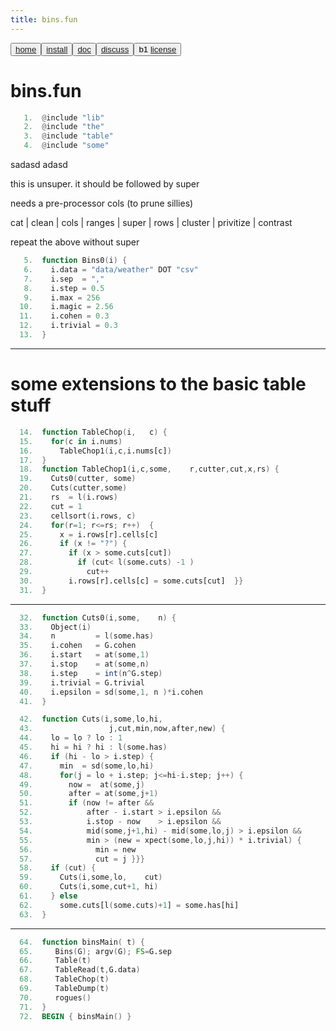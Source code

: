 ```yaml
---
title: bins.fun
---
```



<button class="button button1"> 
	<a href="/fun/index">home</a> 
</button><button class="button button2"> 
	<a href="/fun/INSTALL">install</a>
</button><button class="button button1"> 
	<a href="/fun/ABOUT">doc</a> 
</button><button class="button button2"> 
	<a href="http://github.com/timm/fun/issues">discuss</a> 
</button><button class="button button1">b1 
	<a href="/fun/LICENSE">license</a> 
</button><br>

# bins.fun



```awk
   1.  @include "lib"
   2.  @include "the"
   3.  @include "table"
   4.  @include "some"
```

sadasd
adasd

this is unsuper. it should be followed by super

needs a pre-processor cols (to prune sillies)

cat | clean | cols | ranges | super | rows | cluster | privitize | contrast

repeat the above without super 

```awk
   5.  function Bins0(i) {
   6.    i.data = "data/weather" DOT "csv"
   7.    i.sep  = ","
   8.    i.step = 0.5
   9.    i.max = 256
  10.    i.magic = 2.56
  11.    i.cohen = 0.3
  12.    i.trivial = 0.3
  13.  }
```

-----------------------
# some extensions to the basic table stuff
```awk
  14.  function TableChop(i,   c) {
  15.    for(c in i.nums)  
  16.      TableChop1(i,c,i.nums[c]) 
  17.  }
  18.  function TableChop1(i,c,some,    r,cutter,cut,x,rs) {
  19.    Cuts0(cutter, some)
  20.    Cuts(cutter,some)
  21.    rs  = l(i.rows)
  22.    cut = 1
  23.    cellsort(i.rows, c)
  24.    for(r=1; r<=rs; r++)  {
  25.      x = i.rows[r].cells[c]
  26.      if (x != "?") {
  27.        if (x > some.cuts[cut]) 
  28.          if (cut< l(some.cuts) -1 )
  29.            cut++
  30.        i.rows[r].cells[c] = some.cuts[cut]  }}
  31.  }
```
---------------------
```awk
  32.  function Cuts0(i,some,    n) {
  33.    Object(i)
  34.    n         = l(some.has)
  35.    i.cohen   = G.cohen
  36.    i.start   = at(some,1)
  37.    i.stop    = at(some,n)
  38.    i.step    = int(n^G.step)
  39.    i.trivial = G.trivial 
  40.    i.epsilon = sd(some,1, n )*i.cohen
  41.  }
```

```awk
  42.  function Cuts(i,some,lo,hi,       
  43.                 j,cut,min,now,after,new) {
  44.    lo = lo ? lo : 1
  45.    hi = hi ? hi : l(some.has)
  46.    if (hi - lo > i.step) {
  47.      min  = sd(some,lo,hi)
  48.      for(j = lo + i.step; j<=hi-i.step; j++) {
  49.        now =  at(some,j)
  50.        after = at(some,j+1)
  51.        if (now != after && 
  52.            after - i.start > i.epsilon && 
  53.            i.stop - now    > i.epsilon &&
  54.            mid(some,j+1,hi) - mid(some,lo,j) > i.epsilon && 
  55.            min > (new = xpect(some,lo,j,hi)) * i.trivial) {
  56.              min = new
  57.              cut = j }}}
  58.    if (cut) {
  59.      Cuts(i,some,lo,    cut)
  60.      Cuts(i,some,cut+1, hi)
  61.    } else 
  62.      some.cuts[l(some.cuts)+1] = some.has[hi] 
  63.  }
```
---------------------
```awk
  64.  function binsMain( t) { 
  65.     Bins(G); argv(G); FS=G.sep 
  66.     Table(t)
  67.     TableRead(t,G.data)
  68.     TableChop(t)
  69.     TableDump(t)
  70.     rogues()
  71.  }
  72.  BEGIN { binsMain() }
```
